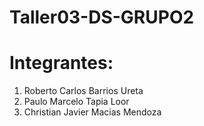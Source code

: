 # Taller03-DS-GRUPO2
# Integrantes:
1. Roberto Carlos Barrios Ureta
2. Paulo Marcelo Tapia Loor
3. Christian Javier Macias Mendoza